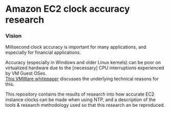 Amazon EC2 clock accuracy research
==================================

### Vision

Millisecond clock accuracy is important for many applications, and especially for financial applications.

Accuracy (especially in Windows and older Linux kernels) can be poor on virtualized hardware due to the 
[necessary] CPU interruptions experienced by VM Guest OSes.  
[This VMWare whitepaper](http://www.vmware.com/files/pdf/Timekeeping-In-VirtualMachines.pdf) discusses the underlying
technical reasons for this.

This repository contains the results of research into how accurate EC2 instance clocks can be made when
using NTP, and a description of the tools & research methodology used so that this research an be reproduced.

